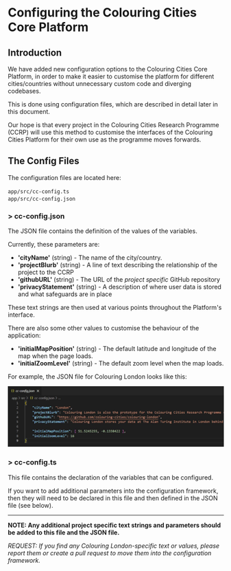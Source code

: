 # Configuring the Colouring Cities Core Platform

## Introduction

We have added new configuration options to the Colouring Cities Core Platform, in order to make it easier to customise the platform for different cities/countries without unnecessary custom code and diverging codebases. 

This is done using configuration files, which are described in detail later in this document.  

Our hope is that every project in the Colouring Cities Research Programme (CCRP) will use this method to customise the interfaces of the Colouring Cities Platform for their own use as the programme moves forwards.
  
## The Config Files
The configuration files are located here:  

`app/src/cc-config.ts`  
`app/src/cc-config.json`  

### > cc-config.json
The JSON file contains the definition of the values of the variables. 

Currently, these parameters are:

- **'cityName'** (string) - The name of the city/country. 
- **'projectBlurb'** (string) - A line of text describing the relationship of the project to the CCRP
- **'githubURL'** (string) - The URL of the *project specific* GitHub repository
- **'privacyStatement'** (string) - A description of where user data is stored and what safeguards are in place

These text strings are then used at various points throughout the Platform's interface.

There are also some other values to customise the behaviour of the application:

- **'initialMapPosition'** (string) - The default latitude and longitude of the map when the page loads. 
- **'initialZoomLevel'** (string) - The default zoom level when the map loads. 

For example, the JSON file for Colouring London looks like this:

![alt text](images/cc-config-json.jpg "Title")

### > cc-config.ts
This file contains the declaration of the variables that can be configured. 

If you want to add additional parameters into the configuration framework, then they will need to be declared in this file and then defined in the JSON file (see below).
  
---
  
**NOTE: Any additional project specific text strings and parameters should be added to this file and the JSON file.**

*REQUEST: If you find any Colouring London-specific text or values, please report them or create a pull request to move them into the configuration framework.*
